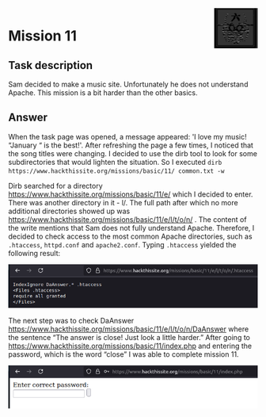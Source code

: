 <img align="right" src="images/task_logo.png">

# Mission 11

## Task description
Sam decided to make a music site. Unfortunately he does not understand Apache. This mission is a bit harder than the other basics.

## Answer

When the task page was opened, a message appeared: 'I love my music! “January “ is the best!'. After refreshing the page a few times, I noticed that the song titles were changing. I decided to use the dirb tool to look for some subdirectories that would lighten the situation. So I executed `dirb https://www.hackthissite.org/missions/basic/11/ common.txt -w`

Dirb searched for a directory https://www.hackthissite.org/missions/basic/11/e/ which I decided to enter. There was another directory in it - l/. The full path after which no more additional directories showed up was https://www.hackthissite.org/missions/basic/11/e/l/t/o/n/ . The content of the write mentions that Sam does not fully understand Apache. Therefore, I decided to check access to the most common Apache directories, such as `.htaccess`, `httpd.conf` and `apache2.conf`. Typing `.htaccess` yielded the following result:

<p align="center">
  <img src="images/htaccess_result.png">
</p>

The next step was to check DaAnswer https://www.hackthissite.org/missions/basic/11/e/l/t/o/n/DaAnswer where the sentence “The answer is close! Just look a little harder.”
After going to https://www.hackthissite.org/missions/basic/11/index.php and entering the password, which is the word “close” I was able to complete mission 11.

<p align="center">
  <img src="images/word.png">
</p>
